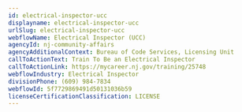 ```yaml
---
id: electrical-inspector-ucc
displayname: electrical-inspector-ucc
urlSlug: electrical-inspector-ucc
webflowName: Electrical Inspector (UCC)
agencyId: nj-community-affairs
agencyAdditionalContext: Bureau of Code Services, Licensing Unit
callToActionText: Train To Be an Electrical Inspector
callToActionLink: https://mycareer.nj.gov/training/25748
webflowIndustry: Electrical Inspector
divisionPhone: (609) 984-7834
webflowId: 5f7729869491d50131036b59
licenseCertificationClassification: LICENSE
---
```

